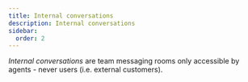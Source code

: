 ```yaml
---
title: Internal conversations
description: Internal conversations
sidebar:
  order: 2
---
```


_Internal conversations_ are team messaging rooms only accessible by agents - never users (i.e. external customers).
